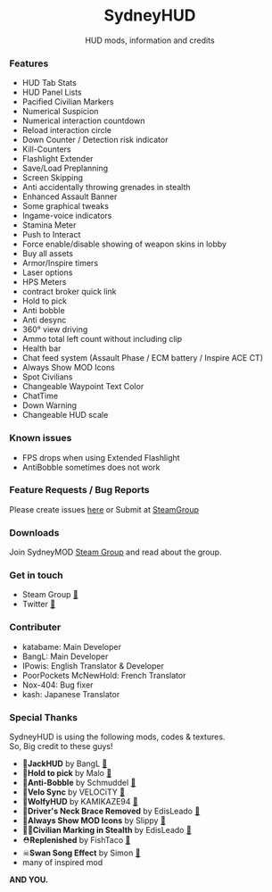 ﻿<h1 align="center">SydneyHUD</h1>
<p align="center">HUD mods, information and credits</p>

### Features
* HUD Tab Stats
* HUD Panel Lists
* Pacified Civilian Markers
* Numerical Suspicion
* Numerical interaction countdown
* Reload interaction circle
* Down Counter / Detection risk indicator
* Kill-Counters
* Flashlight Extender
* Save/Load Preplanning
* Screen Skipping
* Anti accidentally throwing grenades in stealth
* Enhanced Assault Banner
* Some graphical tweaks
* Ingame-voice indicators
* Stamina Meter
* Push to Interact
* Force enable/disable showing of weapon skins in lobby
* Buy all assets
* Armor/Inspire timers
* Laser options
* HPS Meters
* contract broker quick link
* Hold to pick
* Anti bobble
* Anti desync
* 360° view driving
* Ammo total left count without including clip
* Health bar
* Chat feed system (Assault Phase / ECM battery / Inspire ACE CT)
* Always Show MOD Icons
* Spot Civilians
* Changeable Waypoint Text Color
* ChatTime
* Down Warning
* Changeable HUD scale

### Known issues
* FPS drops when using Extended Flashlight
* AntiBobble sometimes does not work

### Feature Requests / Bug Reports
Please create issues [here](https://github.com/SydneyMOD/SydneyHUD/issues) or Submit at [SteamGroup](https://steamcommunity.com/groups/SydneyMOD/discussions/2/152390648090747618/)

### Downloads
Join SydneyMOD [Steam Group](https://steamcommunity.com/groups/SydneyMOD) and read about the group.

### Get in touch
* Steam Group [🔗](https://steamcommunity.com/groups/SydneyMOD)
* Twitter [🔗](https://twitter.com/SydneyMOD)

### Contributer
* katabame: Main Developer
* BangL: Main Developer
* IPowis: English Translator & Developer
* PoorPockets McNewHold: French Translator
* Nox-404: Bug fixer
* kash: Japanese Translator

### Special Thanks
SydneyHUD is using the following mods, codes & textures.  
So, Big credit to these guys!

* 🐔**JackHUD** by BangL [🔗](https://steamcommunity.com/groups/jackhud)
* 💎**Hold to pick** by Malo [🔗](http://modworkshop.net/mydownloads.php?action=view_down&did=13518)
* 🏃**Anti-Bobble** by Schmuddel [🔗](http://modworkshop.net/mydownloads.php?action=view_down&did=15363)
* 🔄**Velo Sync** by VELOCiTY [🔗](http://modworkshop.net/mydownloads.php?action=view_down&did=15451)
* 🐺**WolfyHUD** by KAMIKAZE94 [🔗](http://paydaymods.com/mods/298/wolfhud)
* 🚙**Driver's Neck Brace Removed** by EdisLeado [🔗](http://modworkshop.net/mydownloads.php?action=view_down&did=13569)
* 🔧**Always Show MOD Icons** by Slippy [🔗](http://modworkshop.net/mydownloads.php?action=view_down&did=13975)
* 👦🏻**Civilian Marking in Stealth** by EdisLeado [🔗](http://modworkshop.net/mydownloads.php?action=view_down&did=13517)
* ⛑**Replenished** by FishTaco [🔗](http://modworkshop.net/mydownloads.php?action=view_down&did=15309)
* ☠**Swan Song Effect** by Simon [🔗](http://modworkshop.net/mydownloads.php?action=view_down&did=681)
* many of inspired mod

**AND YOU.**